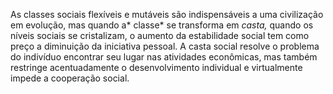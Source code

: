 ﻿As classes sociais flexíveis e mutáveis são indispensáveis a uma civilização em evolução, mas quando a* classe* se transforma em *casta,* quando os níveis sociais se cristalizam, o aumento da estabilidade social tem como preço a diminuição da iniciativa pessoal. A casta social resolve o problema do indivíduo encontrar seu lugar nas atividades econômicas, mas também restringe acentuadamente o desenvolvimento individual e virtualmente impede a cooperação social.